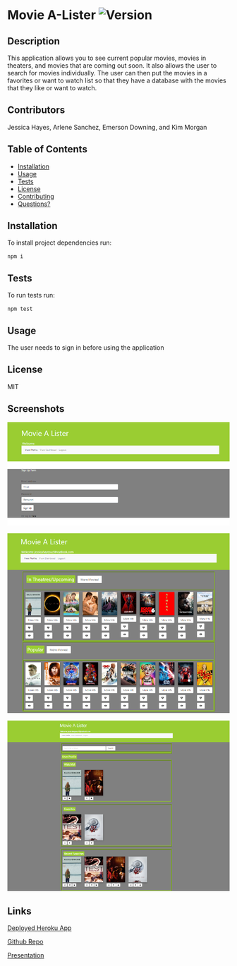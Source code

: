 # Movie A-Lister ![Version](https://img.shields.io/github/package-json/v/yarocruz/readme-generator)

## Description

This application allows you to see current popular movies, movies in theaters, and movies that are coming out soon. It also allows the user to search for movies individually. The user can then put the movies in a favorites or want to watch list so that they have a database with the movies that they like or want to watch. 

## Contributors

Jessica Hayes, Arlene Sanchez, Emerson Downing, and Kim Morgan

## Table of Contents

* [Installation](#installation)
* [Usage](#usage)
* [Tests](#tests)
* [License](#license)
* [Contributing](#contributing)
* [Questions?](#questions)

## Installation

To install project dependencies run:

```
npm i
```

## Tests

To run tests run:

```
npm test
```

## Usage

The user needs to sign in before using the application

## License

MIT 

## Screenshots
![Login](public/assets/SS_Home.png)

![Dashboard](public/assets/SS_Dashboard.png)

![User Profile](public/assets/SS_UserProfile.png)

## Links 

  [Deployed Heroku App](https://moviealister.herokuapp.com/)

  [Github Repo](https://github.com/JesikaRenea/Project2_Group1)

  [Presentation](https://docs.google.com/presentation/d/1Qvn_Sc907o8x8Smzyj3naSA5cVovAs_-vWCV99fZwnk/edit#slide=id.g7458464bff_0_11)

